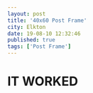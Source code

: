 ```yaml
---
layout: post
title: '40x60 Post Frame'
city: Elkton
date: 19-08-10 12:32:46
published: true
tags: ['Post Frame']
---
```


<h1>IT WORKED</h1>
